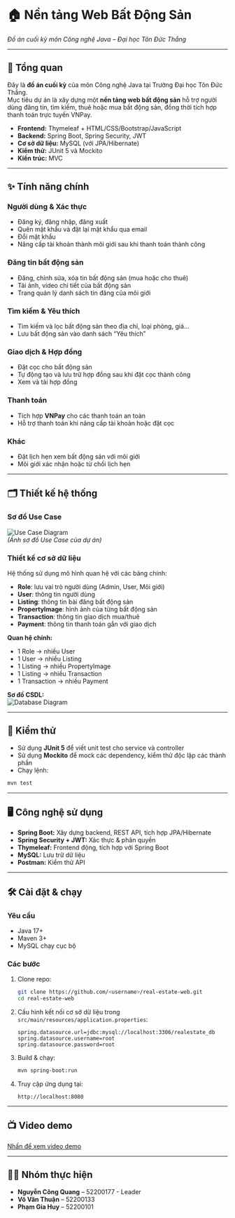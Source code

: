 # 🏠 Nền tảng Web Bất Động Sản  
*Đồ án cuối kỳ môn Công nghệ Java – Đại học Tôn Đức Thắng*

---

## 📄 Tổng quan
Đây là **đồ án cuối kỳ** của môn Công nghệ Java tại Trường Đại học Tôn Đức Thắng.  
Mục tiêu dự án là xây dựng một **nền tảng web bất động sản** hỗ trợ người dùng đăng tin, tìm kiếm, thuê hoặc mua bất động sản, đồng thời tích hợp thanh toán trực tuyến VNPay.

- **Frontend:** Thymeleaf + HTML/CSS/Bootstrap/JavaScript  
- **Backend:** Spring Boot, Spring Security, JWT  
- **Cơ sở dữ liệu:** MySQL (với JPA/Hibernate)  
- **Kiểm thử:** JUnit 5 và Mockito  
- **Kiến trúc:** MVC  

---

## ✨ Tính năng chính

### Người dùng & Xác thực
- Đăng ký, đăng nhập, đăng xuất
- Quên mật khẩu và đặt lại mật khẩu qua email
- Đổi mật khẩu
- Nâng cấp tài khoản thành môi giới sau khi thanh toán thành công

### Đăng tin bất động sản
- Đăng, chỉnh sửa, xóa tin bất động sản (mua hoặc cho thuê)
- Tải ảnh, video chi tiết của bất động sản
- Trang quản lý danh sách tin đăng của môi giới

### Tìm kiếm & Yêu thích
- Tìm kiếm và lọc bất động sản theo địa chỉ, loại phòng, giá…
- Lưu bất động sản vào danh sách “Yêu thích”

### Giao dịch & Hợp đồng
- Đặt cọc cho bất động sản
- Tự động tạo và lưu trữ hợp đồng sau khi đặt cọc thành công
- Xem và tải hợp đồng

### Thanh toán
- Tích hợp **VNPay** cho các thanh toán an toàn
- Hỗ trợ thanh toán khi nâng cấp tài khoản hoặc đặt cọc

### Khác
- Đặt lịch hẹn xem bất động sản với môi giới
- Môi giới xác nhận hoặc từ chối lịch hẹn

---

## 🗂️ Thiết kế hệ thống

### Sơ đồ Use Case  
![Use Case Diagram](https://github.com/nguyencongquang-github/real-estate-web/issues/2#issue-3428668892)  
*(Ảnh sơ đồ Use Case của dự án)*

### Thiết kế cơ sở dữ liệu  
Hệ thống sử dụng mô hình quan hệ với các bảng chính:

- **Role**: lưu vai trò người dùng (Admin, User, Môi giới)
- **User**: thông tin người dùng
- **Listing**: thông tin bài đăng bất động sản
- **PropertyImage**: hình ảnh của từng bất động sản
- **Transaction**: thông tin giao dịch mua/thuê
- **Payment**: thông tin thanh toán gắn với giao dịch

**Quan hệ chính:**
- 1 Role → nhiều User
- 1 User → nhiều Listing
- 1 Listing → nhiều PropertyImage
- 1 Listing → nhiều Transaction
- 1 Transaction → nhiều Payment

**Sơ đồ CSDL:**  
![Database Diagram](https://github.com/nguyencongquang-github/real-estate-web/issues/1#issue-3428637650)

---

## 🧪 Kiểm thử
- Sử dụng **JUnit 5** để viết unit test cho service và controller  
- Sử dụng **Mockito** để mock các dependency, kiểm thử độc lập các thành phần  
- Chạy lệnh:
```bash
mvn test
````

---

## 🖥️ Công nghệ sử dụng

* **Spring Boot:** Xây dựng backend, REST API, tích hợp JPA/Hibernate
* **Spring Security + JWT:** Xác thực & phân quyền
* **Thymeleaf:** Frontend động, tích hợp với Spring Boot
* **MySQL:** Lưu trữ dữ liệu
* **Postman:** Kiểm thử API

---

## 🛠️ Cài đặt & chạy

### Yêu cầu

* Java 17+
* Maven 3+
* MySQL chạy cục bộ

### Các bước

1. Clone repo:

   ```bash
   git clone https://github.com/<username>/real-estate-web.git
   cd real-estate-web
   ```
2. Cấu hình kết nối cơ sở dữ liệu trong `src/main/resources/application.properties`:

   ```properties
   spring.datasource.url=jdbc:mysql://localhost:3306/realestate_db
   spring.datasource.username=root
   spring.datasource.password=root
   ```
3. Build & chạy:

   ```bash
   mvn spring-boot:run
   ```
4. Truy cập ứng dụng tại:

   ```
   http://localhost:8080
   ```

---

## 📺 Video demo

[Nhấn để xem video demo](https://drive.google.com/file/d/1u1LmBmobh4XlVKLZJ4WEDsfe3GaL0UJg/view?usp=sharing)

---

## 👨‍💻 Nhóm thực hiện

* **Nguyễn Công Quang** – 52200177 - Leader
* **Võ Văn Thuận** – 52200133
* **Phạm Gia Huy** – 52200101
